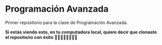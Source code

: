 # Programación Avanzada
Primer repositorio para la clase de Programación Avanzada.

**Si estás viendo esto, en tu computadora local, quiere decir que clonaste el repositorio con éxito** 👏👏👏👏👏👏👏👏
